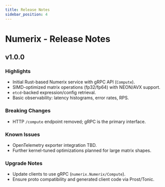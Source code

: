 ```yaml
---
title: Release Notes
sidebar_position: 4
---
```


# Numerix - Release Notes

## v1.0.0

### Highlights
- Initial Rust-based Numerix service with gRPC API (`Compute`).
- SIMD-optimized matrix operations (fp32/fp64) with NEON/AVX support.
- `etcd`-backed expression/config retrieval.
- Basic observability: latency histograms, error rates, RPS.

### Breaking Changes
- HTTP `/compute` endpoint removed; gRPC is the primary interface.

### Known Issues
- OpenTelemetry exporter integration TBD.
- Further kernel-tuned optimizations planned for large matrix shapes.

### Upgrade Notes
- Update clients to use gRPC (`numerix.Numerix/Compute`).
- Ensure proto compatibility and generated client code via Prost/Tonic.


